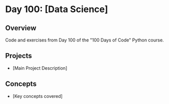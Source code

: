 # Day 100: [Data Science]

## Overview
Code and exercises from Day 100 of the "100 Days of Code" Python course.

## Projects
- [Main Project Description]

## Concepts
- [Key concepts covered]
